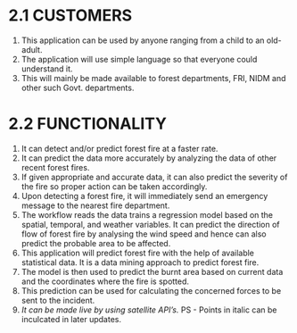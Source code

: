 # 2.1 CUSTOMERS
   1. This application can be used by anyone ranging from a child to an old-adult.
   2. The application will use simple language so that everyone could understand it.
   3. This will mainly be made available to forest departments, FRI, NIDM and other such Govt. departments.
# 2.2 FUNCTIONALITY
   1. It can detect and/or predict forest fire at a faster rate.
   2. It can predict the data more accurately by analyzing the data of other recent forest fires.
   3. If given appropriate and accurate data, it can also predict the severity of the fire so proper action can be taken accordingly.
   4. Upon detecting a forest fire, it will immediately send an emergency message to the nearest fire department.
   5. The workflow reads the data trains a regression model based on the spatial, temporal, and weather variables. It can predict the direction of flow of forest fire by analysing the wind speed and hence can also predict the probable area to be affected.
   6. This application will predict forest fire with the help of available statistical data. It is a data mining approach to predict forest fire.
   7. The model is then used to predict the burnt area based on current data and the coordinates where the fire is spotted.
   8. This prediction can be used for calculating the concerned forces to be sent to the incident.
   9. *It can be made live by using satellite API’s.*
PS - Points in italic can be inculcated in later updates.
